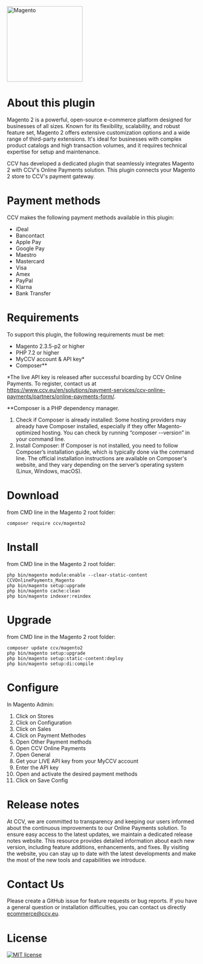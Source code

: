 <img src="https://github.com/user-attachments/assets/060de999-2f1f-491f-94d8-dd22121526d8" alt="Magento" width="200"/>

# About this plugin
Magento 2 is a powerful, open-source e-commerce platform designed for businesses of all sizes. Known for its flexibility, scalability, and robust feature set, Magento 2 offers extensive customization options and a wide range of third-party extensions. It's ideal for businesses with complex product catalogs and high transaction volumes, and it requires technical expertise for setup and maintenance.

CCV has developed a dedicated plugin that seamlessly integrates Magento 2 with CCV's Online Payments solution.  This plugin connects your Magento 2 store to CCV's payment gateway.

# Payment methods
CCV makes the following payment methods available in this plugin: 
- iDeal
- Bancontact
- Apple Pay
- Google Pay
- Maestro
- Mastercard
- Visa
- Amex
- PayPal
- Klarna
- Bank Transfer	

# Requirements
To support this plugin, the following requirements must be met:
-	Magento 2.3.5-p2 or higher
-	PHP 7.2 or higher
-	MyCCV account & API key*
-	Composer**

*The live API key is released after successful boarding by CCV Online Payments. To register, contact us at https://www.ccv.eu/en/solutions/payment-services/ccv-online-payments/partners/online-payments-form/.

**Composer is a PHP dependency manager. 
1.	Check if Composer is already installed: Some hosting providers may already have Composer installed, especially if they offer Magento-optimized hosting. You can check by running “composer --version” in your command line.
2.	Install Composer: If Composer is not installed, you need to follow Composer’s installation guide, which is typically done via the command line. The official installation instructions are available on Composer's website, and they vary depending on the server’s operating system (Linux, Windows, macOS).

# Download
from CMD line in the Magento 2 root folder:
```
composer require ccv/magento2
```

# Install
from CMD line in the Magento 2 root folder:
```
php bin/magento module:enable --clear-static-content CCVOnlinePayments_Magento
php bin/magento setup:upgrade
php bin/magento cache:clean
php bin/magento indexer:reindex
```

# Upgrade
from CMD line in the Magento 2 root folder:
```
composer update ccv/magento2
php bin/magento setup:upgrade
php bin/magento setup:static-content:deploy
php bin/magento setup:di:compile
```

# Configure
In Magento Admin:
1.	Click on Stores
2.	Click on Configuration
3.	Click on Sales
4.	Click on Payment Methodes
5.	Open Other Payment methods
6.	Open CCV Online Payments
7.	Open General
8.	Get your LIVE API key from your MyCCV account
9.	Enter the API key
10.	Open and activate the desired payment methods
11.	Click on Save Config

# Release notes
At CCV, we are committed to transparency and keeping our users informed about the continuous improvements to our Online Payments solution. To ensure easy access to the latest updates, we maintain a dedicated release notes website. This resource provides detailed information about each new version, including feature additions, enhancements, and fixes. By visiting the website, you can stay up to date with the latest developments and make the most of the new tools and capabilities we introduce.

# Contact Us
Please create a GitHub issue for feature requests or bug reports. If you have a general question or installation difficulties, you can contact us directly ecommerce@ccv.eu.

# License

[![MIT license](https://img.shields.io/github/license/CCV/ccvonlinepayments-magento2)](https://github.com/CCV/ccvonlinepayments-magento2/blob/master/LICENSE.txt)
